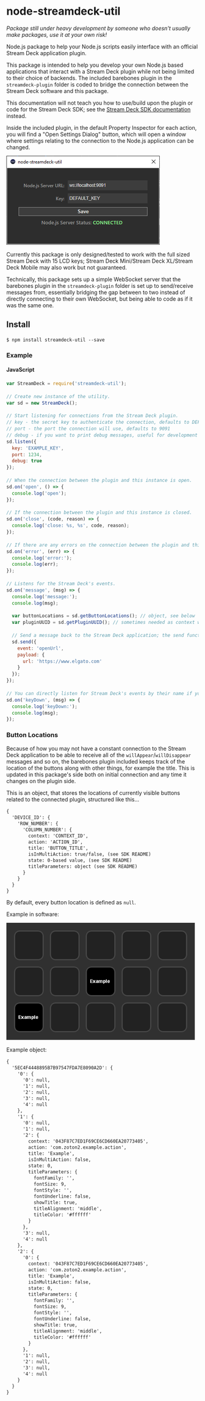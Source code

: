 # node-streamdeck-util

*Package still under heavy development by someone who doesn't usually make packages, use it at your own risk!*

Node.js package to help your Node.js scripts easily interface with an official Stream Deck application plugin.

This package is intended to help you develop your own Node.js based applications that interact with a Stream Deck plugin while not being limited to their choice of backends. The included barebones plugin in the `streamdeck-plugin` folder is coded to bridge the connection between the Stream Deck software and this package.

This documentation will not teach you how to use/build upon the plugin or code for the Stream Deck SDK; see the [Stream Deck SDK documentation](https://developer.elgato.com/documentation/stream-deck/sdk/overview/) instead.

Inside the included plugin, in the default Property Inspector for each action, you will find a "Open Settings Dialog" button, which will open a window where settings relating to the connection to the Node.js application can be changed.

![Settings Dialog](img/settings-dialog.png)

Currently this package is only designed/tested to work with the full sized Stream Deck with 15 LCD keys; Stream Deck Mini/Stream Deck XL/Stream Deck Mobile may also work but not guaranteed.

Technically, this package sets up a simple WebSocket server that the barebones plugin in the `streamdeck-plugin` folder is set up to send/receive messages from, essentially bridging the gap between to two instead of directly connecting to their own WebSocket, but being able to code as if it was the same one.

## Install

`$ npm install streamdeck-util --save`

### Example

#### JavaScript

```javascript
var StreamDeck = require('streamdeck-util');

// Create new instance of the utility.
var sd = new StreamDeck();

// Start listening for connections from the Stream Deck plugin.
// key - the secret key to authenticate the connection, defaults to DEFAULT_KEY
// port - the port the connection will use, defaults to 9091
// debug - if you want to print debug messages, useful for development
sd.listen({
  key: 'EXAMPLE_KEY',
  port: 1234,
  debug: true
});

// When the connection between the plugin and this instance is open.
sd.on('open', () => {
  console.log('open');
});

// If the connection between the plugin and this instance is closed.
sd.on('close', (code, reason) => {
  console.log('close: %s, %s', code, reason);
});

// If there are any errors on the connection between the plugin and this instance.
sd.on('error', (err) => {
  console.log('error:');
  console.log(err);
});

// Listens for the Stream Deck's events.
sd.on('message', (msg) => {
  console.log('message:');
  console.log(msg);
  
  var buttonLocations = sd.getButtonLocations(); // object, see below
  var pluginUUID = sd.getPluginUUID(); // sometimes needed as context when sending messages
  
  // Send a message back to the Stream Deck application; the send function stringifies it for you.
  sd.send({
    event: 'openUrl',
    payload: {
      url: 'https://www.elgato.com'
    }
  });
});

// You can directly listen for Stream Deck's events by their name if you want to.
sd.on('keyDown', (msg) => {
  console.log('keyDown:');
  console.log(msg);
});
```

### Button Locations

Because of how you may not have a constant connection to the Stream Deck application to be able to receive all of the `willAppear`/`willDisappear` messages and so on, the barebones plugin included keeps track of the location of the buttons along with other things, for example the title. This is updated in this package's side both on initial connection and any time it changes on the plugin side.

This is an object, that stores the locations of currently visible buttons related to the connected plugin, structured like this...

```
{
  'DEVICE_ID': {
    'ROW_NUMBER': {
      'COLUMN_NUMBER': {
        context: 'CONTEXT_ID',
        action: 'ACTION_ID',
        title: 'BUTTON_TITLE',
        isInMultiAction: true/false, (see SDK README)
        state: 0-based value, (see SDK README)
        titleParameters: object (see SDK README)
      }
    }
  }
}
```

By default, every button location is defined as `null`.

Example in software:

![Example in software](img/buttonLocations-example.png)

Example object:
```
{
  '5EC4F4448895B7B97547FDA7E8090A2D': {
    '0': {
      '0': null,
      '1': null,
      '2': null,
      '3': null,
      '4': null
    },
    '1': {
      '0': null,
      '1': null,
      '2': {
        context: '043F87C7ED1F69CE6CD660EA20773405',
        action: 'com.zoton2.example.action',
        title: 'Example',
        isInMultiAction: false,
        state: 0,
        titleParameters: {
          fontFamily: '',
          fontSize: 9,
          fontStyle: '',
          fontUnderline: false,
          showTitle: true,
          titleAlignment: 'middle',
          titleColor: '#ffffff'
        }
      },
      '3': null,
      '4': null
    },
    '2': {
      '0': {
        context: '043F87C7ED1F69CE6CD660EA20773405',
        action: 'com.zoton2.example.action',
        title: 'Example',
        isInMultiAction: false,
        state: 0,
        titleParameters: {
          fontFamily: '',
          fontSize: 9,
          fontStyle: '',
          fontUnderline: false,
          showTitle: true,
          titleAlignment: 'middle',
          titleColor: '#ffffff'
        }
      },
      '1': null,
      '2': null,
      '3': null,
      '4': null
    }
  }
}
```
